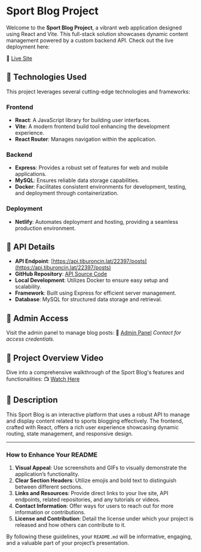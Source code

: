 # Sport Blog Project

Welcome to the **Sport Blog Project**, a vibrant web application designed using React and Vite. This full-stack solution showcases dynamic content management powered by a custom backend API. Check out the live deployment here:

🔗 [Live Site](https://blogsport22397.netlify.app/)

## 🚀 Technologies Used

This project leverages several cutting-edge technologies and frameworks:

### Frontend
- **React**: A JavaScript library for building user interfaces.
- **Vite**: A modern frontend build tool enhancing the development experience.
- **React Router**: Manages navigation within the application.

### Backend
- **Express**: Provides a robust set of features for web and mobile applications.
- **MySQL**: Ensures reliable data storage capabilities.
- **Docker**: Facilitates consistent environments for development, testing, and deployment through containerization.

### Deployment
- **Netlify**: Automates deployment and hosting, providing a seamless production environment.

## 🔗 API Details

- **API Endpoint**: [https://api.tiburoncin.lat/22397/posts](https://api.tiburoncin.lat/22397/posts)
- **GitHub Repository**: [API Source Code](https://github.com/josuemj/sport-blog)
- **Local Development**: Utilizes Docker to ensure easy setup and scalability.
- **Framework**: Built using Express for efficient server management.
- **Database**: MySQL for structured data storage and retrieval.

## 🔑 Admin Access

Visit the admin panel to manage blog posts:
🔗 [Admin Panel](https://blogsport22397.netlify.app/admin)
*Contact for access credentials.*

## 🎥 Project Overview Video

Dive into a comprehensive walkthrough of the Sport Blog's features and functionalities:
📺 [Watch Here](https://youtu.be/ryqnEQXzS5M)

## 📖 Description

This Sport Blog is an interactive platform that uses a robust API to manage and display content related to sports blogging effectively. The frontend, crafted with React, offers a rich user experience showcasing dynamic routing, state management, and responsive design.

---

### How to Enhance Your README

1. **Visual Appeal**: Use screenshots and GIFs to visually demonstrate the application’s functionality.
2. **Clear Section Headers**: Utilize emojis and bold text to distinguish between different sections.
3. **Links and Resources**: Provide direct links to your live site, API endpoints, related repositories, and any tutorials or videos.
4. **Contact Information**: Offer ways for users to reach out for more information or contributions.
5. **License and Contribution**: Detail the license under which your project is released and how others can contribute to it.

By following these guidelines, your `README.md` will be informative, engaging, and a valuable part of your project’s presentation.

